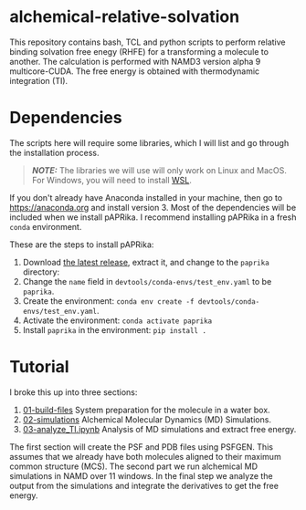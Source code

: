 # alchemical-relative-solvation
This repository contains bash, TCL and python scripts to perform relative binding solvation free enegy (RHFE) for a transforming a molecule to another. The calculation is performed with NAMD3 version alpha 9 multicore-CUDA. The free energy is obtained with thermodynamic integration (TI).

# Dependencies
The scripts here will require some libraries, which I will list and go through the installation process. 

> **_NOTE:_** The libraries we will use will only work on Linux and MacOS. For Windows, you will need to install [WSL](https://learn.microsoft.com/en-us/windows/wsl/).

If you don't already have Anaconda installed in your machine, then go to https://anaconda.org and install version 3. Most of the dependencies will be included when we install pAPRika. I recommend installing pAPRika in a fresh `conda` environment. 

These are the steps to install pAPRika:
1. Download [the latest release](https://github.com/GilsonLabUCSD/pAPRika/releases), extract it, and change to the `paprika` directory:
2. Change the `name` field in `devtools/conda-envs/test_env.yaml` to be `paprika`.
3. Create the environment: `conda env create -f devtools/conda-envs/test_env.yaml`.
4. Activate the environment: `conda activate paprika`
5. Install `paprika` in the environment: `pip install .`

# Tutorial
I broke this up into three sections:
1. [01-build-files](01-build_files) System preparation for the molecule in a water box.
2. [02-simulations](02-simulations) Alchemical Molecular Dynamics (MD) Simulations.
3. [03-analyze_TI.ipynb](03-analyze_TI.ipynb) Analysis of MD simulations and extract free energy.

The first section will create the PSF and PDB files using PSFGEN. This assumes that we already have both molecules aligned to their maximum common structure (MCS). The second part we run alchemical MD simulations in NAMD over 11 windows. In the final step we analyze the output from the simulations and integrate the derivatives to get the free energy.